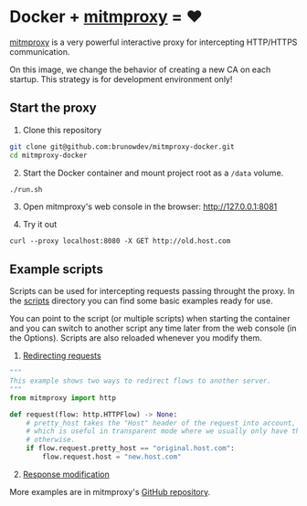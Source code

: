 # Docker + [mitmproxy](https://mitmproxy.org/) = ❤️

[mitmproxy](https://mitmproxy.org/) is a very powerful interactive proxy for intercepting HTTP/HTTPS communication.

On this image, we change the behavior of creating a new CA on each startup. This strategy is for development environment only! 

## Start the proxy

1. Clone this repository

```bash
git clone git@github.com:brunowdev/mitmproxy-docker.git
cd mitmproxy-docker
```

2. Start the Docker container and mount project root as a `/data` volume.

```bash
./run.sh
```

3. Open mitmproxy's web console in the browser: http://127.0.0.1:8081

4. Try it out

```
curl --proxy localhost:8080 -X GET http://old.host.com
```

## Example scripts
Scripts can be used for intercepting requests passing throught the proxy. In the [scripts](./scripts) directory you can find some basic examples ready for use.

You can point to the script (or multiple scripts) when starting the container and you can switch to another script any time later from the web console (in the Options). Scripts are also reloaded whenever you modify them.


1. [Redirecting requests](./scripts/redirect.py)
```python
"""
This example shows two ways to redirect flows to another server.
"""
from mitmproxy import http

def request(flow: http.HTTPFlow) -> None:
    # pretty_host takes the "Host" header of the request into account,
    # which is useful in transparent mode where we usually only have the IP
    # otherwise.
    if flow.request.pretty_host == "original.host.com":
        flow.request.host = "new.host.com"
```
2. [Response modification](./scripts/modify_response.py)

More examples are in mitmproxy's [GitHub repository]( https://github.com/mitmproxy/mitmproxy/tree/master/examples).